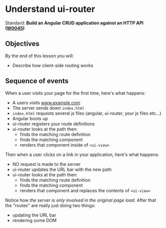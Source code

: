 # Understand ui-router

Standard: **Build an Angular CRUD application against an HTTP API (<a href="#">W0045</a>)**

## Objectives

By the end of this lesson you will:

- Describe how client-side routing works

## Sequence of events

When a user visits your page for the first time, here's what happens:

- A users visits www.example.com
- The server sends down `index.html`
- `index.html` requests several js files (angular, ui-router, your js files etc...)
- Angular boots up
- ui-router registers your route definitions
- ui-router looks at the path then:
  - finds the matching route definition
  - finds the matching component
  - renders that component inside of `<ui-view>`

Then when a user clicks on a link in your application, here's what happens:

- NO request is made to the server
- ui-router updates the URL bar with the new path
- ui-router looks at the path then:
  - finds the matching route definition
  - finds the matching component
  - renders that component and replaces the contents of `<ui-view>`

Notice how _the server is only involved in the original page load_.  After that the "routes" are really just doing two things:

- updating the URL bar
- rendering some DOM
